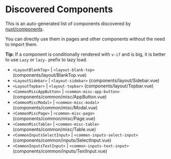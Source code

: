 # Discovered Components

This is an auto-generated list of components discovered by [nuxt/components](https://github.com/nuxt/components).

You can directly use them in pages and other components without the need to import them.

**Tip:** If a component is conditionally rendered with `v-if` and is big, it is better to use `Lazy` or `lazy-` prefix to lazy load.

- `<LayoutBlankTop>` | `<layout-blank-top>` (components/layout/BlankTop.vue)
- `<LayoutSidebar>` | `<layout-sidebar>` (components/layout/Sidebar.vue)
- `<LayoutTopbar>` | `<layout-topbar>` (components/layout/Topbar.vue)
- `<CommonMiscAppButton>` | `<common-misc-app-button>` (components/common/misc/AppButton.vue)
- `<CommonMiscModal>` | `<common-misc-modal>` (components/common/misc/Modal.vue)
- `<CommonMiscPage>` | `<common-misc-page>` (components/common/misc/Page.vue)
- `<CommonMiscTable>` | `<common-misc-table>` (components/common/misc/Table.vue)
- `<CommonInputsSelectInput>` | `<common-inputs-select-input>` (components/common/inputs/SelectInput.vue)
- `<CommonInputsTextInput>` | `<common-inputs-text-input>` (components/common/inputs/TextInput.vue)
